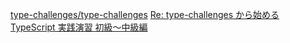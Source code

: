 [type-challenges/type-challenges](https://github.com/type-challenges/type-challenges)
[Re: type-challenges から始める TypeScript 実践演習 初級〜中級編](https://zenn.dev/yskn_sid25/books/type-challenges)
